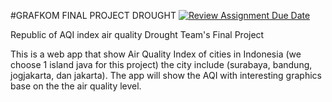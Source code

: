 #GRAFKOM FINAL PROJECT DROUGHT
[![Review Assignment Due Date](https://classroom.github.com/assets/deadline-readme-button-24ddc0f5d75046c5622901739e7c5dd533143b0c8e959d652212380cedb1ea36.svg)](https://classroom.github.com/a/b06Iyued)


Republic of AQI index air quality
Drought Team's Final Project

This is a web app that show Air Quality Index of cities in Indonesia (we choose 1 island java for this project)  the city include (surabaya, bandung, jogjakarta, dan jakarta). The app will show the AQI with interesting graphics base on the the air quality level.

 
 
